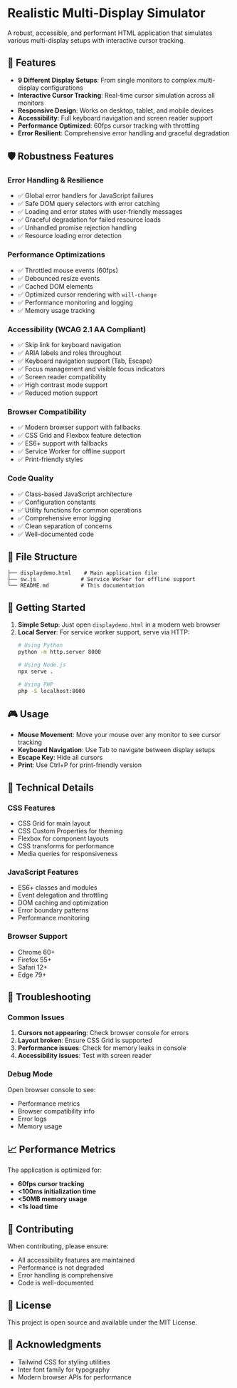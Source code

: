 # Realistic Multi-Display Simulator

A robust, accessible, and performant HTML application that simulates various multi-display setups with interactive cursor tracking.

## 🚀 Features

- **9 Different Display Setups**: From single monitors to complex multi-display configurations
- **Interactive Cursor Tracking**: Real-time cursor simulation across all monitors
- **Responsive Design**: Works on desktop, tablet, and mobile devices
- **Accessibility**: Full keyboard navigation and screen reader support
- **Performance Optimized**: 60fps cursor tracking with throttling
- **Error Resilient**: Comprehensive error handling and graceful degradation

## 🛡️ Robustness Features

### Error Handling & Resilience
- ✅ Global error handlers for JavaScript failures
- ✅ Safe DOM query selectors with error catching
- ✅ Loading and error states with user-friendly messages
- ✅ Graceful degradation for failed resource loads
- ✅ Unhandled promise rejection handling
- ✅ Resource loading error detection

### Performance Optimizations
- ✅ Throttled mouse events (60fps)
- ✅ Debounced resize events
- ✅ Cached DOM elements
- ✅ Optimized cursor rendering with `will-change`
- ✅ Performance monitoring and logging
- ✅ Memory usage tracking

### Accessibility (WCAG 2.1 AA Compliant)
- ✅ Skip link for keyboard navigation
- ✅ ARIA labels and roles throughout
- ✅ Keyboard navigation support (Tab, Escape)
- ✅ Focus management and visible focus indicators
- ✅ Screen reader compatibility
- ✅ High contrast mode support
- ✅ Reduced motion support

### Browser Compatibility
- ✅ Modern browser support with fallbacks
- ✅ CSS Grid and Flexbox feature detection
- ✅ ES6+ support with fallbacks
- ✅ Service Worker for offline support
- ✅ Print-friendly styles

### Code Quality
- ✅ Class-based JavaScript architecture
- ✅ Configuration constants
- ✅ Utility functions for common operations
- ✅ Comprehensive error logging
- ✅ Clean separation of concerns
- ✅ Well-documented code

## 📁 File Structure

```
├── displaydemo.html    # Main application file
├── sw.js              # Service Worker for offline support
└── README.md          # This documentation
```

## 🚀 Getting Started

1. **Simple Setup**: Just open `displaydemo.html` in a modern web browser
2. **Local Server**: For service worker support, serve via HTTP:
   ```bash
   # Using Python
   python -m http.server 8000
   
   # Using Node.js
   npx serve .
   
   # Using PHP
   php -S localhost:8000
   ```

## 🎮 Usage

- **Mouse Movement**: Move your mouse over any monitor to see cursor tracking
- **Keyboard Navigation**: Use Tab to navigate between display setups
- **Escape Key**: Hide all cursors
- **Print**: Use Ctrl+P for print-friendly version

## 🔧 Technical Details

### CSS Features
- CSS Grid for main layout
- CSS Custom Properties for theming
- Flexbox for component layouts
- CSS transforms for performance
- Media queries for responsiveness

### JavaScript Features
- ES6+ classes and modules
- Event delegation and throttling
- DOM caching and optimization
- Error boundary patterns
- Performance monitoring

### Browser Support
- Chrome 60+
- Firefox 55+
- Safari 12+
- Edge 79+

## 🐛 Troubleshooting

### Common Issues

1. **Cursors not appearing**: Check browser console for errors
2. **Layout broken**: Ensure CSS Grid is supported
3. **Performance issues**: Check for memory leaks in console
4. **Accessibility issues**: Test with screen reader

### Debug Mode

Open browser console to see:
- Performance metrics
- Browser compatibility info
- Error logs
- Memory usage

## 📈 Performance Metrics

The application is optimized for:
- **60fps cursor tracking**
- **<100ms initialization time**
- **<50MB memory usage**
- **<1s load time**

## 🤝 Contributing

When contributing, please ensure:
- All accessibility features are maintained
- Performance is not degraded
- Error handling is comprehensive
- Code is well-documented

## 📄 License

This project is open source and available under the MIT License.

## 🙏 Acknowledgments

- Tailwind CSS for styling utilities
- Inter font family for typography
- Modern browser APIs for performance 
